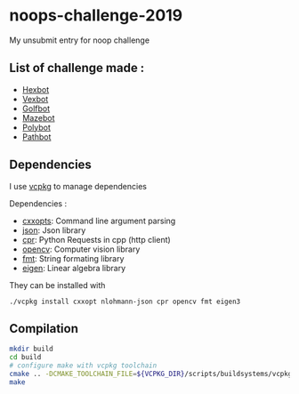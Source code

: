 # noops-challenge-2019

My unsubmit entry for noop challenge

## List of challenge made :

- [Hexbot](src/hexbot)
- [Vexbot](src/vexbot)
- [Golfbot](src/golfbot)
- [Mazebot](src/mazebot)
- [Polybot](src/polybot)
- [Pathbot](src/pathbot)

## Dependencies

I use [vcpkg](https://github.com/Microsoft/vcpkg) to manage dependencies

Dependencies :
- [cxxopts](https://github.com/jarro2783/cxxopts): Command line argument parsing
- [json](https://github.com/nlohmann/json): Json library
- [cpr](https://github.com/whoshuu/cpr): Python Requests in cpp (http client)
- [opencv](https://github.com/opencv/opencv): Computer vision library
- [fmt](https://github.com/fmtlib/fmt): String formating library
- [eigen](http://eigen.tuxfamily.org/index.php?title=Main_Page): Linear algebra library

They can be installed with
```
./vcpkg install cxxopt nlohmann-json cpr opencv fmt eigen3
```

## Compilation

```bash
mkdir build
cd build
# configure make with vcpkg toolchain
cmake .. -DCMAKE_TOOLCHAIN_FILE=${VCPKG_DIR}/scripts/buildsystems/vcpkg.cmake
make
```

